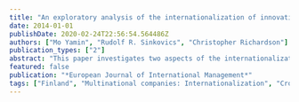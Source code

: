 ```yaml
---
title: "An exploratory analysis of the internationalization of innovative activity in Finnish multinational enterprises"
date: 2014-01-01
publishDate: 2020-02-24T22:56:54.564486Z
authors: ["Mo Yamin", "Rudolf R. Sinkovics", "Christopher Richardson"]
publication_types: ["2"]
abstract: "This paper investigates two aspects of the internationalization of innovation in Finnish multinational companies, the growing innovativeness of foreign subsidiaries (‘creative subsidiaries’) and the phenomenon of ‘cross-fertilization’, between R&D labs in Finland and those in foreign subsidiaries, in the innovative process of Finnish MNEs. We review existing literature pertaining to innovation in multinational enterprises and the growing capability of foreign subsidiaries to undertake innovation. Consistent with the general thrust of the literature we test two hypothesis relating to subsidiary innovation and cross–fertilization between subsidiaries and the parent for 30 Finnish MNEs between the years 1975-1995, employing patent data from the US patent office. Our findings provide support for the hypotheses. We conclude by pointing out the limitations of the current study and deriving implications from our findings for future research. "
featured: false
publication: "*European Journal of International Management*"
tags: ["Finland", "Multinational companies: Internationalization", "Cross-fertilization", "Innovation", "Research and Development"]
---
```


